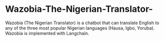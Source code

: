 # Wazobia-The-Nigerian-Translator-
Wazobia (The Nigerian Translator) is a chatbot that can translate English to any of the three most popular Nigerian languages (Hausa, Igbo, Yoruba). Wazobia is implemented with Langchain.
